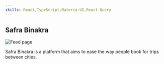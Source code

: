 ```yaml
---
skills: React,TypeScript,Materia-UI,React Query
---
```


## Safra Binakra

![Feed page](/projects/safra-binakra/logo.svg)

Safra Binakra is a platform that aims to ease the way people book for trips between cities.
